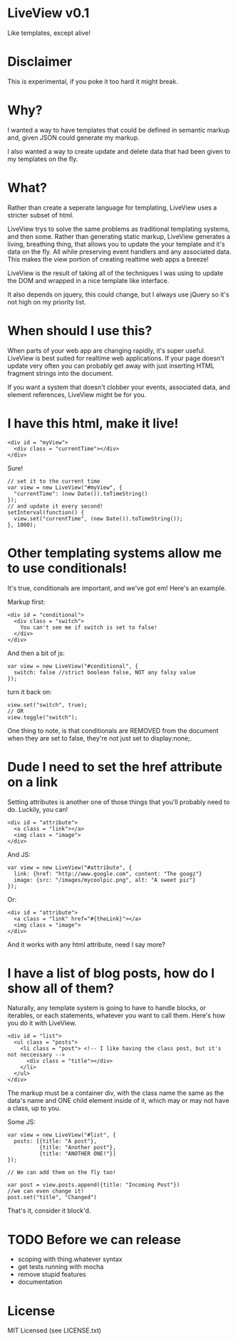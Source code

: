 LiveView v0.1
=============
Like templates, except alive!

Disclaimer
==========

  This is experimental, if you poke it too hard it might break.

Why?
====

  I wanted a way to have templates that could be defined in semantic markup
  and, given JSON could generate my markup.

  I also wanted a way to create update and delete data that had been given to
  my templates on the fly.

What?
=====

  Rather than create a seperate language for templating, LiveView uses a 
  stricter subset of html.  

  LiveView trys to solve the same problems as traditional templating systems,
  and then some.  Rather than generating static markup, LiveView generates a
  living, breathing thing, that allows you to update the your template and it's
  data on the fly.  All while preserving event handlers and any associated
  data.  This makes the view portion of creating realtime web apps a breeze!

  LiveView is the result of taking all of the techniques I was using to update
  the DOM and wrapped in a nice template like interface.  

  It also depends on jquery, this could change, but I always use jQuery so
  it's not high on my priority list.

When should I use this?
=======================
  
  When parts of your web app are changing rapidly, it's super useful.  LiveView
  is best suited for realtime web applications.  If your page doesn't update
  very often you can probably get away with just inserting HTML fragment
  strings into the document.  

  If you want a system that doesn't clobber your events, associated data, and
  element references, LiveView might be for you.


I have this html, make it live!
===============================

    <div id = "myView">
      <div class = "currentTime"></div>
    </div>

  Sure!

    // set it to the current time
    var view = new LiveView("#myView", {
      "currentTime": (new Date()).toTimeString()
    });
    // and update it every second!
    setInterval(function() {
      view.set("currentTime", (new Date()).toTimeString());
    }, 1000);

Other templating systems allow me to use conditionals!
======================================================

  It's true, conditionals are important, and we've got em! Here's an example.  

  Markup first:

    <div id = "conditional">
      <div class = "switch">
        You can't see me if switch is set to false!
      </div>
    </div>
  
  And then a bit of js:

    var view = new LiveView("#conditional", {
      switch: false //strict boolean false, NOT any falsy value
    });

  turn it back on:

    view.set("switch", true);
    // OR
    view.toggle("switch");

  One thing to note, is that conditionals are REMOVED from the document when
  they are set to false, they're not just set to display:none;.

Dude I need to set the href attribute on a link 
===============================================

  Setting attributes is another one of those things that you'll probably need
  to do.  Luckily, you can!

    <div id = "attribute">
      <a class = "link"></a>
      <img class = "image">
    </div>

  And JS:

    var view = new LiveView("#attribute", {
      link: {href: "http://www.google.com", content: "The googz"}
      image: {src: "/images/mycoolpic.png", alt: "A sweet pic"}
    });

  Or: 

    <div id = "attribute">
      <a class = "link" href="#{theLink}"></a>
      <img class = "image">
    </div>

  And it works with any html attribute, need I say more?

I have a list of blog posts, how do I show all of them?
=======================================================

  Naturally, any template system is going to have to handle blocks, or
  iterables, or each statements, whatever you want to call them.  Here's how
  you do it with LiveView.  

    <div id = "list">
      <ul class = "posts">
        <li class = "post"> <!-- I like having the class post, but it's not neccessary -->
          <div class = "title"></div>
        </li>
      </ul>
    </div>
  
  The markup must be a container div, with the class name the same as the data's name
  and ONE child element inside of it, which may or may not have a class, up to you.

  Some JS:

    var view = new LiveView("#list", {
      posts: [{title: "A post"}, 
              {title: "Another post"},
              {title: "ANOTHER ONE!"}]
    });

    // We can add them on the fly too!

    var post = view.posts.append({title: "Incoming Post"})
    //we can even change it!
    post.set("title", "Changed")

  That's it, consider it block'd.

TODO Before we can release
==========================

  * scoping with thing.whatever syntax
  * get tests running with mocha
  * remove stupid features
  * documentation

License
=======

MIT Licensed (see LICENSE.txt)

